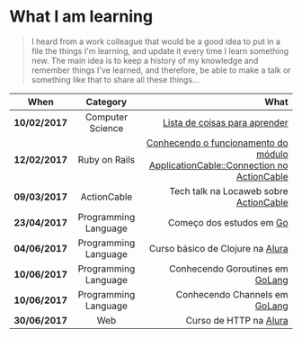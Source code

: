 What I am learning
===============
> I heard from a work colleague that would be a good idea to put in a file the things I'm learning, and update it every time I learn something new.
> The main idea is to keep a history of my knowledge and remember things I've learned, and therefore, be able to make a talk or something like that to share all these things...

| **When** | **Category** | **What** |
| -------- |:------------:| --------:|
| **10/02/2017** | Computer Science | [Lista de coisas para aprender](https://github.com/jwasham/google-interview-university "Google interview university") |
| **12/02/2017** | Ruby on Rails | [Conhecendo o funcionamento do módulo ApplicationCable::Connection no ActionCable](https://github.com/rails/rails/tree/master/actioncable/lib/action_cable "ActionCable in the Rails repository") |
| **09/03/2017** | ActionCable | Tech talk na Locaweb sobre [ActionCable](http://slides.com/devjoaogustavo/deck#/) |
| **23/04/2017** | Programming Language | Começo dos estudos em [Go](https://gobyexample.com) |
| **04/06/2017** | Programming Language | Curso básico de Clojure na [Alura](https://www.alura.com.br) |
| **10/06/2017** | Programming Language | Conhecendo Goroutines em [GoLang](https://tour.golang.org/concurrency/1) |
| **10/06/2017** | Programming Language | Conhecendo Channels em [GoLang](https://tour.golang.org/concurrency/2) |
| **30/06/2017** | Web | Curso de HTTP na [Alura](https://www.alura.com.br) |

